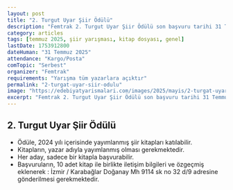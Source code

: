 ```yaml
---
layout: post
title: "2. Turgut Uyar Şiir Ödülü"
description: "Femtrak 2. Turgut Uyar Şiir Ödülü son başvuru tarihi 31 Temmuz 2025"
category: articles
tags: [temmuz 2025, şiir yarışması, kitap dosyası, genel]
lastDate: 1753912800
dateHuman: "31 Temmuz 2025"
attendance: "Kargo/Posta"
comTopic: "Serbest"
organizer: "Femtrak"
requirements: "Yarışma tüm yazarlara açıktır"
permalink: "2-turgat-uyar-siir-odulu"
image: "https://edebiyatyarismalari.com/images/2025/mayis/2-turgat-uyar-siir-odulu.jpg"
excerpt: "Femtrak 2. Turgut Uyar Şiir Ödülü son başvuru tarihi 31 Temmuz 2025"
---
```


## 2. Turgut Uyar Şiir Ödülü

- Ödüle, 2024 yılı içerisinde yayımlanmış şiir kitapları katılabilir.
- Kitapların, yazar adıyla yayımlanmış olması gerekmektedir.
- Her aday, sadece bir kitapla başvurabilir.
- Başvuruların, 10 adet kitap ile birlikte iletişim bilgileri ve özgeçmiş eklenerek : İzmir / Karabağlar Doğanay Mh 9114 sk no 32 d/9 adresine gönderilmesi gerekmektedir.